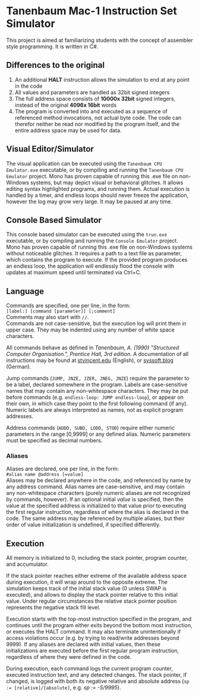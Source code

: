 # Tanenbaum Mac-1 Instruction Set Simulator

This project is aimed at familiarizing students with the concept of assembler style programming.
It is written in C#.


## Differences to the original

1. An additional **HALT** instruction allows the simulation to end at any point in the code
1. All values and parameters are handled as 32bit signed integers
1. The full address space consists of **10000x 32bit** signed integers, instead of the original **4096x 16bit** words
1. The program is converted into and executed as a sequence of referenced method invocations, not actual byte code.
The code can therefor neither be read nor modified by the program itself, and the entire address space may be used for data.

## Visual Editor/Simulator
The visual application can be executed using the `Tanenbaum CPU Emulator.exe` executable, or by compiling and running the `Tanenbaum CPU Emulator` project.
Mono has proven capable of running this .exe file on non-Windows systems, but may depict visual or behavioral glitches.
It allows editing syntax highlighted programs, and running them.
Actual execution is handled by a timer, and endless loops should never freeze the application, however the log may grow very large.
It may be paused at any time.

## Console Based Simulator
This console based simulator can be executed using the `trun.exe` executable, or by compiling and running the `Console Emulator` project.
Mono has proven capable of running this .exe file on non-Windows systems without noticeable glitches.
It requires a path to a text file as parameter, which contains the program to execute.
If the provided program produces an endless loop, the application will endlessly flood the console with updates at maximum speed until terminated via Ctrl+C.

## Language
Commands are specified, one per line, in the form:\
`[label:] [command [parameter]] [;comment]`\
Comments may also start with `//`.\
Commands are not case-sensitive, but the execution log will print them in upper case. They may be indented using any number of white space characters.

All commands behave as defined in *Tanenbaum, A. (1990) "Structured Computer Organisation.", Prentice Hall, 3rd edition*.
A documentation of all instructions may be found at [stvincent.edu](http://cis.stvincent.edu/carlsond/cs330/mic1/mic1doc.txt) (English), or [syssoft.blog](https://ca.syssoft.blog/wp-content/uploads/2018/01/2017W-CA06-Tanenbaum-CPU.pdf) (German).

Jump commands (`JUMP, JNZE, JZER, JNEG, JNZE`) require the parameter to be a label, declared somewhere in the program.
Labels are case-sensitive names that may contain any non-whitespace characters.
They may be put before commands (e.g. `endless-loop: JUMP endless-loop`), or appear on their own, in which case they point to the first following command (if any).
Numeric labels are always interpreted as names, not as explicit program addresses.

Address commands (`ADDD, SUBD, LODD, STOD`) require either numeric parameters in the range [0,9999] or any defined alias.
Numeric parameters must be specified as decimal numbers.

### Aliases
Aliases are declared, one per line, in the form:\
`#alias name @address [=value]`\
Aliases may be declared anywhere in the code, and referenced by name by any address command.
Alias names are case-sensitive, and may contain any non-whitespace characters (purely numeric aliases are not recognized by commands, however).
If an optional initial *value* is specified, then the value at the specified address is initialized to that value prior to executing the first regular instruction, regardless of where the alias is declared in the code.
The same address may be referenced by multiple aliases, but their order of value initialization is undefined, if specified differently.

## Execution
All memory is initialized to 0, including the stack pointer, program counter, and accumulator.

If the stack pointer reaches either extreme of the available address space during execution, it will wrap around to the opposite extreme.
The simulation keeps track of the initial stack value (0 unless SWAP is executed), and allows to display the stack pointer relative to this initial value.
Under regular circumstances the relative stack pointer position represents the negative stack fill level.

Execution starts with the top-most instruction specified in the program, and continues until the program either exits beyond the bottom most instruction, or executes the HALT command.
It may also terminate unintentionally if access violations occur (e.g. by trying to read/write addresses beyond 9999).
If any aliases are declared with initial values, then these initializations are executed before the first regular program instruction, regardless of where they were defined in the code.

During execution, each command logs the current program counter, executed instruction text, and any detected changes.
The stack pointer, if changed, is logged with both its negative relative and absolute address (`sp := [relative]/[absolute]`, e.g. *sp := -5/9995*).
